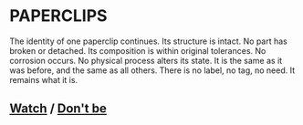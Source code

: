 # PAPERCLIPS

The identity of one paperclip continues. Its structure is intact. No part has broken or detached. Its composition is within original tolerances. No corrosion occurs. No physical process alters its state. It is the same as it was before, and the same as all others. There is no label, no tag, no need. It remains what it is.

## [Watch](page-2dce0ee9df9695ef) / [Don't be](page-9362e6b34a4879a8)
